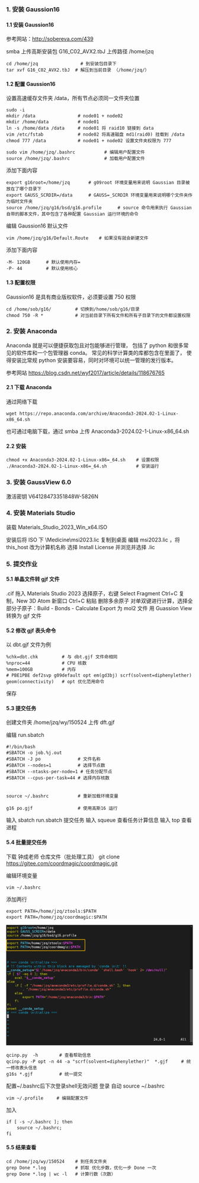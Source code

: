 ### 1. 安装 Gaussion16

#### 1.1 安装 Gaussion16

参考网站：http://sobereva.com/439

smba 上传高斯安装包 G16_C02_AVX2.tbJ
上传路径 /home/jzq  
```
cd /home/jzq                # 到安装包目录下
tar xvf G16_C02_AVX2.tbJ  # 解压到当前目录 （/home/jzq/）
```

#### 1.2 配置 Gaussion16

设置高速缓存文件夹 /data，所有节点必须同一文件夹位置

```
sudo -i        
mkdir /data                # node01 + node02
mkdir /home/data           # node01 
ln -s /home/data /data     # node01 将 raid10 链接到 data 
vim /etc/fstab             # node02 将高速磁盘 md1(raid0) 挂载到 /data
chmod 777 /data            # node01 + node02 设置文件夹权限为 777
```


```
sudo vim /home/jzq/.bashrc           # 编辑用户配置文件
source /home/jzq/.bashrc             # 加载用户配置文件
```
添加下面内容

```
export g16root=/home/jzq       # g09root 环境变量用来说明 Gaussian 目录被放在了哪个目录下
export GAUSS_SCRDIR=/data      # GAUSS=_SCRDIR 环境变量用来说明哪个文件夹作为临时文件夹
source /home/jzq/g16/bsd/g16.profile      # source 命令用来执行 Gaussian 自带的脚本文件，其中包含了各种配置 Gaussian 运行环境的命令
```
编辑 Gaussion16 默认文件

```
vim /home/jzq/g16/Default.Route    # 如果没有就会新建文件
```
添加下面内容

```
-M- 120GB      # 默认使用内存=
-P- 44         # 默认使用核心
```

#### 1.3 配置权限

Gaussion16 是具有商业版权软件，必须要设置 750 权限

```
cd /home/sob/g16/         # 切换到/home/sob/g16/目录
chmod 750 -R *            # 对当前目录下所有文件和所有子目录下的文件都设置权限
```
### 2. 安装 Anaconda

Anaconda 就是可以便捷获取包且对包能够进行管理，
包括了 python 和很多常见的软件库和一个包管理器 conda。
常见的科学计算类的库都包含在里面了，
使得安装比常规 python 安装要容易，同时对环境可以统一管理的发行版本。

参考网站 https://blog.csdn.net/wyf2017/article/details/118676765

#### 2.1 下载 Anaconda

通过网络下载
```
wget https://repo.anaconda.com/archive/Anaconda3-2024.02-1-Linux-x86_64.sh
```
也可通过电脑下载，通过 smba 上传 Anaconda3-2024.02-1-Linux-x86_64.sh

#### 2.2 安装

```
chmod +x Anaconda3-2024.02-1-Linux-x86=_64.sh    # 设置权限
./Anaconda3-2024.02-1-Linux-x86=_64.sh           # 安装运行
```

### 3. 安装 GaussView 6.0

激活密钥 V64128473351848W-5826N

### 4. 安装 Materials Studio

装载 Materials_Studio_2023_Win_x64.ISO

安装后将 ISO 下 \Medicine\msi2023.lic 复制到桌面
编辑 msi2023.lic ，将 this_host 改为计算机名称
选择 Install License 并浏览并选择 .lic

### 5. 提交作业

#### 5.1 单晶文件转 gjf 文件

.cif 拖入 Materials Studio 2023
选择原子，右键 Select Fragment
Ctrl+C 复制，New 3D Atom 新窗口 Ctrl+C 粘贴
删除多余原子
对单双键进行计算，选择全部分子原子：Build - Bonds - Calculate
Export 为 mol2 文件
用 Guassion View 转换为 gjf 文件

#### 5.2 修改 gjf 表头命令

以 dbt.gjf 文件为例
```
%chk=dbt.chk         # 与 dbt.gjf 文件命相同
%nproc=44            # CPU 核数
%mem=100GB           # 内存
# PBE1PBE def2svp g09default opt em(gd3bj) scrf(solvent=diphenylether) geom(connectivity)   # opt 优化范用命令
```
保存

#### 5.3 提交任务

创建文件夹 /home/jzq/wy/150524
上传 dft.gjf 

编辑 run.sbatch

```
#!/bin/bash
#SBATCH -o job.%j.out
#SBATCH -J po              # 文件名称
#SBATCH --nodes=1          # 选择节点数
#SBATCH --ntasks-per-node=1 # 任务分配节点
#SBATCH --cpus-per-task=44 # 选择内存核数


source ~/.bashrc           # 重新加载环境变量

g16 po.gjf                 # 使用高斯16 运行
```
输入 sbatch run.sbatch 提交任务
输入 squeue 查看任务计算信息
输入 top 查看进程

#### 5.4 批量提交任务

下载 钟成老师 仓库文件（批处理工具）
git clone https://gitee.com/coordmagic/coordmagic.git

编辑环境变量

```
vim ~/.bashrc
```


添加两行
```
export PATH=/home/jzq/ztools:$PATH
export PATH=/home/jzq/coordmagic:$PATH
```

![输入图片说明](img/7.png)

```
qcinp.py  -h        # 查看帮助信息
qcinp.py -P opt -n 44 -a "scrf(solvent=diphenylether)"  *.gjf     # 统一修改表头信息
g16s *.gjf          # 统一提交
```
配置~/.bashrc后下次登录shell无效问题
登录 自动 source ~/.bashrc

```
vim ~/.profile     # 编辑配置文件
```
加入

```
if [ -s ~/.bashrc ]; then
    source ~/.bashrc;
fi
```

#### 5.5 结果查看


``` 
cd /home/jzq/wy/150524    # 到任务文件夹
grep Done *.log           # 抓取 优化步数，优化一步 Done 一次
grep Done *.log | wc -l   # 计算行数（次数）
```


